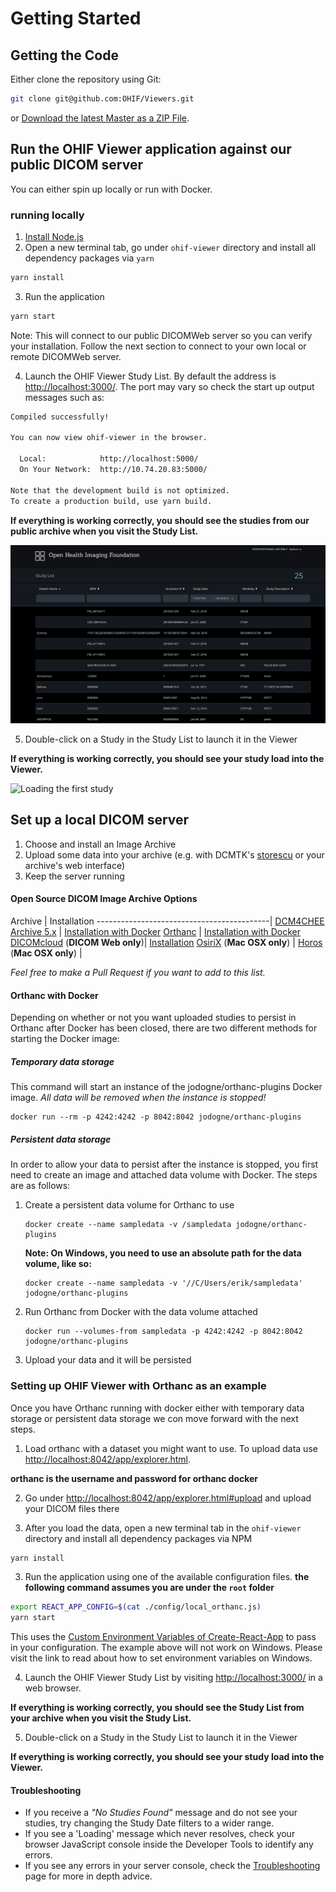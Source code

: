 # Getting Started

## Getting the Code

Either clone the repository using Git:

````bash
git clone git@github.com:OHIF/Viewers.git
````

or [Download the latest Master as a ZIP File](https://github.com/OHIF/Viewers/archive/master.zip).

## Run the OHIF Viewer application against our public DICOM server
You can either spin up locally or run with Docker. 

### running locally

1. [Install Node.js](https://nodejs.org/en/)
2. Open a new terminal tab, go under `ohif-viewer` directory and install all dependency packages via `yarn`

  ````bash
  yarn install
  ````

3. Run the application

  ````bash
  yarn start
  ````

Note: This will connect to our public DICOMWeb server so you can verify your installation. Follow the next section to connect to your own local or remote DICOMWeb server.

4. Launch the OHIF Viewer Study List. By default the address is [http://localhost:3000/](http://localhost:3000/). The port may vary so check the start up output messages such as:

```bash
Compiled successfully!

You can now view ohif-viewer in the browser.

  Local:            http://localhost:5000/
  On Your Network:  http://10.74.20.83:5000/

Note that the development build is not optimized.
To create a production build, use yarn build.
```

**If everything is working correctly, you should see the studies from our public archive when you visit the Study List.**

![OHIF Viewer Home](../assets/img/homePage.png)

5. Double-click on a Study in the Study List to launch it in the Viewer

  **If everything is working correctly, you should see your study load into the Viewer.**

![Loading the first study](../assets/gif/loadingStudy.gif)  

## Set up a local DICOM server

1. Choose and install an Image Archive
2. Upload some data into your archive (e.g. with DCMTK's [storescu](http://support.dcmtk.org/docs/storescu.html) or your archive's web interface)
3. Keep the server running

#### Open Source DICOM Image Archive Options

Archive                                    | Installation
-------------------------------------------|
[DCM4CHEE Archive 5.x](https://github.com/dcm4che/dcm4chee-arc-light) | [Installation with Docker](https://github.com/dcm4che/dcm4chee-arc-light/wiki/Running-on-Docker)
[Orthanc](https://www.orthanc-server.com/) | [Installation with Docker](http://book.orthanc-server.com/users/docker.html)
[DICOMcloud](https://github.com/DICOMcloud/DICOMcloud) (**DICOM Web only**)| [Installation](https://github.com/DICOMcloud/DICOMcloud#running-the-code)
[OsiriX](http://www.osirix-viewer.com/) (**Mac OSX only**) |
[Horos](https://www.horosproject.org/)  (**Mac OSX only**) |

*Feel free to make a Pull Request if you want to add to this list.*

#### Orthanc with Docker

Depending on whether or not you want uploaded studies to persist in Orthanc after Docker has been closed, there are two different methods for starting the Docker image:

##### Temporary data storage
This command will start an instance of the jodogne/orthanc-plugins Docker image. *All data will be removed when the instance is stopped!*

````
docker run --rm -p 4242:4242 -p 8042:8042 jodogne/orthanc-plugins
````

##### Persistent data storage
In order to allow your data to persist after the instance is stopped, you first need to create an image and attached data volume with Docker. The steps are as follows:

1. Create a persistent data volume for Orthanc to use

    ````
    docker create --name sampledata -v /sampledata jodogne/orthanc-plugins
    ````

    **Note: On Windows, you need to use an absolute path for the data volume, like so:**

    ````
    docker create --name sampledata -v '//C/Users/erik/sampledata' jodogne/orthanc-plugins
    ````

2. Run Orthanc from Docker with the data volume attached

    ````
    docker run --volumes-from sampledata -p 4242:4242 -p 8042:8042 jodogne/orthanc-plugins
    ````

3. Upload your data and it will be persisted


### Setting up OHIF Viewer with Orthanc as an example

Once you have Orthanc running with docker either with temporary data storage or persistent data storage we con move forward with the next steps.

1. Load orthanc with a dataset you might want to use. To upload data use [http://localhost:8042/app/explorer.html](http://localhost:8042/app/explorer.html). 

  **orthanc is the username and password for orthanc docker**

2. Go under [http://localhost:8042/app/explorer.html#upload](http://localhost:8042/app/explorer.html#upload) and upload your DICOM files there

3. After you load the data, open a new terminal tab in the `ohif-viewer` directory and install all dependency packages via NPM

  ````bash
  yarn install
  ````

3. Run the application using one of the available configuration files.
  **the following command assumes you are under the `root` folder**

  ````bash
  export REACT_APP_CONFIG=$(cat ./config/local_orthanc.js)
  yarn start
  ````

  This uses the [Custom Environment Variables of Create-React-App](https://facebook.github.io/create-react-app/docs/adding-custom-environment-variables) to pass in your configuration. The example above will not work on Windows. Please visit the link to read about how to set environment variables on Windows.

4. Launch the OHIF Viewer Study List by visiting [http://localhost:3000/](http://localhost:3000/) in a web browser.

  **If everything is working correctly, you should see the Study List from your archive when you visit the Study List.**

5. Double-click on a Study in the Study List to launch it in the Viewer

  **If everything is working correctly, you should see your study load into the Viewer.**

#### Troubleshooting
* If you receive a *"No Studies Found"* message and do not see your studies, try changing the Study Date filters to a wider range.
* If you see a 'Loading' message which never resolves, check your browser JavaScript console inside the Developer Tools to identify any errors.
* If you see any errors in your server console, check the [Troubleshooting](../troubleshooting.md) page for more in depth advice.
